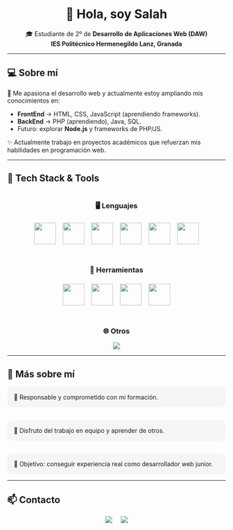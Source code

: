 <h1 align="center">👋 Hola, soy Salah</h1>

<p align="center">
🎓 Estudiante de 2º de <b>Desarrollo de Aplicaciones Web (DAW)</b><br>
<b>IES Politécnico Hermenegildo Lanz, Granada</b>
</p>

---

## 💻 Sobre mí  

🌱 Me apasiona el desarrollo web y actualmente estoy ampliando mis conocimientos en:  

- <b>FrontEnd</b> → HTML, CSS, JavaScript (aprendiendo frameworks).  
- <b>BackEnd</b> → PHP (aprendiendo), Java, SQL.  
- Futuro: explorar <b>Node.js</b> y frameworks de PHP/JS.  

✨ Actualmente trabajo en proyectos académicos que refuerzan mis habilidades en programación web.  

---

## 🚀 Tech Stack & Tools  

<div style="display: grid; grid-template-columns: repeat(auto-fit, minmax(250px, 1fr)); gap: 20px; align-items: center; text-align: center;">

<div>
<h3>🖥️ Lenguajes</h3>
<img src="https://skillicons.dev/icons?i=html" height="50" style="margin: 6px;" />
<img src="https://skillicons.dev/icons?i=css" height="50" style="margin: 6px;" />
<img src="https://skillicons.dev/icons?i=js" height="50" style="margin: 6px;" />
<img src="https://skillicons.dev/icons?i=java" height="50" style="margin: 6px;" />
<img src="https://skillicons.dev/icons?i=php" height="50" style="margin: 6px;" />
<img src="https://skillicons.dev/icons?i=mysql" height="50" style="margin: 6px;" />
</div>

<div>
<h3>🔧 Herramientas</h3>
<img src="https://skillicons.dev/icons?i=git" height="50" style="margin: 6px;" />
<img src="https://skillicons.dev/icons?i=github" height="50" style="margin: 6px;" />
<img src="https://skillicons.dev/icons?i=vscode" height="50" style="margin: 6px;" />
<img src="https://skillicons.dev/icons?i=idea" height="50" style="margin: 6px;" />
</div>

<div>
<h3>🌐 Otros</h3>
<img src="https://img.shields.io/badge/Idiomas-Español%20%7C%20Árabe-blue?style=for-the-badge&logo=google-translate" />
</div>

</div>

---

## 📌 Más sobre mí  

<div style="display: flex; justify-content: center; gap: 30px; flex-wrap: wrap;">

<div style="flex: 1; min-width: 250px; background: #f5f5f5; padding: 15px; border-radius: 12px;">
🔹 Responsable y comprometido con mi formación.
</div>

<div style="flex: 1; min-width: 250px; background: #f5f5f5; padding: 15px; border-radius: 12px;">
🔹 Disfruto del trabajo en equipo y aprender de otros.
</div>

<div style="flex: 1; min-width: 250px; background: #f5f5f5; padding: 15px; border-radius: 12px;">
🔹 Objetivo: conseguir experiencia real como desarrollador web junior.
</div>

</div>

---

## 📫 Contacto  

<div style="display: flex; justify-content: center; gap: 20px; flex-wrap: wrap;">
  <a href="mailto:salahdinnasser13@gmail.com">
    <img src="https://img.shields.io/badge/Email-D14836?style=for-the-badge&logo=gmail&logoColor=white" />
  </a>
  <a href="https://www.linkedin.com/in/salahdin-nasser-elaslani-0706a9385/">
    <img src="https://img.shields.io/badge/LinkedIn-0A66C2?style=for-the-badge&logo=linkedin&logoColor=white" />
  </a>
</div>
